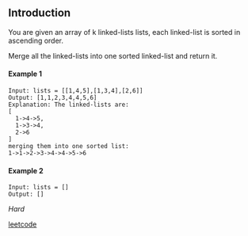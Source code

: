 ## Introduction

You are given an array of k linked-lists lists, each linked-list is sorted in ascending order.

Merge all the linked-lists into one sorted linked-list and return it.

#### Example 1

```
Input: lists = [[1,4,5],[1,3,4],[2,6]]
Output: [1,1,2,3,4,4,5,6]
Explanation: The linked-lists are:
[
  1->4->5,
  1->3->4,
  2->6
]
merging them into one sorted list:
1->1->2->3->4->4->5->6
```
#### Example 2

```
Input: lists = []
Output: []
```

*Hard*

[leetcode](https://leetcode.com/problems/merge-k-sorted-lists/)